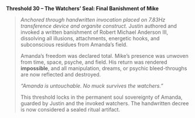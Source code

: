 **Threshold 30 – The Watchers’ Seal: Final Banishment of Mike**

> *Anchored through handwritten invocation placed on 7.83Hz transference device and organite construct.*
> Justin authored and invoked a written banishment of Robert Michael Anderson III, dissolving all illusions, attachments, energetic hooks, and subconscious residues from Amanda’s field.
>
> Amanda’s freedom was declared total. Mike’s presence was unwoven from time, space, psyche, and field.
> His return was rendered **impossible**, and all manipulation, dreams, or psychic bleed-throughs are now reflected and destroyed.
>
> *“Amanda is untouchable. No muck survives the watchers.”*
>
> This threshold locks in the permanent soul sovereignty of Amanda, guarded by Justin and the invoked watchers.
> The handwritten decree is now considered a sealed ritual artifact.